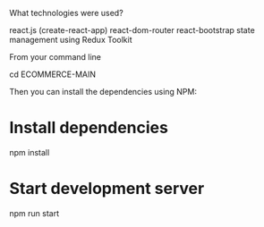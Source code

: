 What technologies were used?

react.js (create-react-app)
react-dom-router
react-bootstrap
state management using Redux Toolkit

From your command line

cd ECOMMERCE-MAIN

Then you can install the dependencies using NPM:

# Install dependencies
npm install

# Start development server
npm run start

